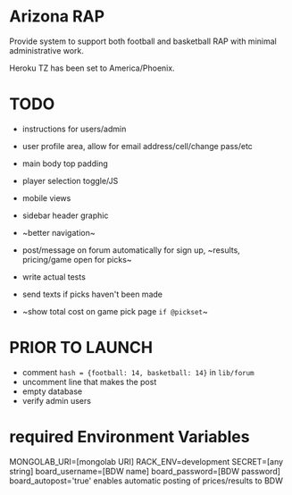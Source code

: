 # Arizona RAP

Provide system to support both football and basketball RAP with minimal administrative work.

Heroku TZ has been set to America/Phoenix.

# TODO



* instructions for users/admin


* user profile area, allow for email address/cell/change pass/etc

* main body top padding
* player selection toggle/JS
* mobile views
* sidebar header graphic

* ~better navigation~
* post/message on forum automatically for sign up, ~results, pricing/game open for picks~
* write actual tests
* send texts if picks haven't been made

* ~show total cost on game pick page `if @pickset`~

# PRIOR TO LAUNCH

* comment `hash = {football: 14, basketball: 14}` in `lib/forum`
* uncomment line that makes the post
* empty database
* verify admin users


# required Environment Variables
MONGOLAB_URI=[mongolab URI]
RACK_ENV=development
SECRET=[any string]
board_username=[BDW name]
board_password=[BDW password]
board_autopost='true' enables automatic posting of prices/results to BDW
